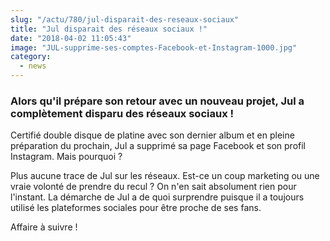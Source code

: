 ```yaml
--- 
slug: "/actu/780/jul-disparait-des-reseaux-sociaux"
title: "Jul disparait des réseaux sociaux !"
date: "2018-04-02 11:05:43"
image: "JUL-supprime-ses-comptes-Facebook-et-Instagram-1000.jpg"
category:
  - news
---
```

<h3><strong>Alors qu'il prépare son retour avec un nouveau projet, Jul a complètement disparu des réseaux sociaux !</strong></h3>

<p>Certifié double disque de platine avec son dernier album et en pleine préparation du prochain, Jul a supprimé sa page Facebook et son profil Instagram. Mais pourquoi ?</p>

<p>Plus aucune trace de Jul sur les réseaux. Est-ce un coup marketing ou une vraie volonté de prendre du recul ? On n'en sait absolument rien pour l'instant. La démarche de Jul a de quoi surprendre puisque il a toujours utilisé les plateformes sociales pour être proche de ses fans.</p>

<p>Affaire à suivre !</p>